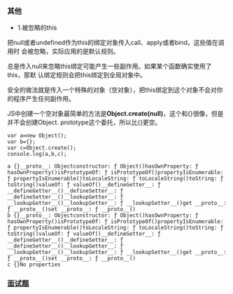 ### 其他
* 1.被忽略的this

把null或者undefined作为this的绑定对象传入call、apply或者bind，这些值在调用时
会被忽略，实际应用的是默认规则。

总是传入null来忽略this绑定可能产生一些副作用。如果某个函数确实使用了this，那默
认绑定规则会把this绑定到全局对象中。

安全的做法就是传入一个特殊的对象（空对象），把this绑定到这个对象不会对你的程序产生任何副作用。

JS中创建一个空对象最简单的方法是**Object.create(null)**，这个和{}很像，但是并不会创建Object.
prototype这个委托，所以比{}更空。

```
var a=new Object();
var b={};
var c=Object.create();
console.log(a,b,c);

a {}__proto__: Objectconstructor: ƒ Object()hasOwnProperty: ƒ hasOwnProperty()isPrototypeOf: ƒ isPrototypeOf()propertyIsEnumerable: ƒ propertyIsEnumerable()toLocaleString: ƒ toLocaleString()toString: ƒ toString()valueOf: ƒ valueOf()__defineGetter__: ƒ __defineGetter__()__defineSetter__: ƒ __defineSetter__()__lookupGetter__: ƒ __lookupGetter__()__lookupSetter__: ƒ __lookupSetter__()get __proto__: ƒ __proto__()set __proto__: ƒ __proto__()
b {}__proto__: Objectconstructor: ƒ Object()hasOwnProperty: ƒ hasOwnProperty()isPrototypeOf: ƒ isPrototypeOf()propertyIsEnumerable: ƒ propertyIsEnumerable()toLocaleString: ƒ toLocaleString()toString: ƒ toString()valueOf: ƒ valueOf()__defineGetter__: ƒ __defineGetter__()__defineSetter__: ƒ __defineSetter__()__lookupGetter__: ƒ __lookupGetter__()__lookupSetter__: ƒ __lookupSetter__()get __proto__: ƒ __proto__()set __proto__: ƒ __proto__() 
c {}No properties

```


### [面试题](../../js/handwritten/this/this.js)
